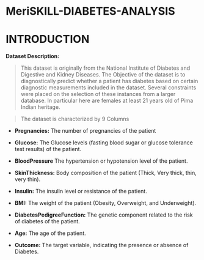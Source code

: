 # MeriSKILL-DIABETES-ANALYSIS

# **INTRODUCTION**

**Dataset Description:**
> This dataset is originally from the National Institute of Diabetes and Digestive and Kidney Diseases. The Objective of the dataset is to diagnostically predict whether a patient has diabetes based on certain diagnostic measurements included in the dataset. Several constraints were placed on the selection of these instances from a larger database. In particular here are females at least 21 years old of Pima Indian heritage.

> The dataset is characterized by 9 Columns

- **Pregnancies:** The number of pregnancies of the patient

- **Glucose:** The Glucose levels (fasting blood sugar or glucose tolerance test results) of the patient.

- **BloodPressure** The hypertension or hypotension level of the patient.

- **SkinThickness:** Body composition of the patient (Thick, Very thick, thin, very thin).

- **Insulin:** The insulin level or resistance of the patient.

- **BMI:** The weight of the patient (Obesity, Overweight, and Underweight).

- **DiabetesPedigreeFunction:** The genetic component related to the risk of diabetes of the patient.

- **Age:** The age of the patient.

- **Outcome:** The target variable, indicating the presence or absence of Diabetes.

